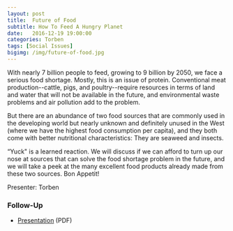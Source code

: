 ```yaml
---
layout: post
title:  Future of Food
subtitle: How To Feed A Hungry Planet
date:   2016-12-19 19:00:00
categories: Torben
tags: [Social Issues]
bigimg: /img/future-of-food.jpg
---
```


With nearly 7 billion people to feed, growing to 9 billion by 2050, we face a serious food shortage. Mostly, this is an issue of protein. Conventional meat production--cattle, pigs, and poultry--require resources in terms of land and water that will not be available in the future, and environmental waste problems and air pollution add to the problem.

But there are an abundance of two food sources that are commonly used in the developing world but nearly unknown and definitely unused in the West (where we have the highest food consumption per capita), and they both come with better nutritional characteristics: 
They are seaweed and insects.

“Yuck" is a learned reaction. We will discuss if we can afford to turn up our nose at sources that can solve the food shortage problem in the future, and we will take a peek at the many excellent food products already made from these two sources. Bon Appetit!

Presenter: Torben


### Follow-Up

* [Presentation](/assets/present/2016/future-of-food.pdf) (PDF)